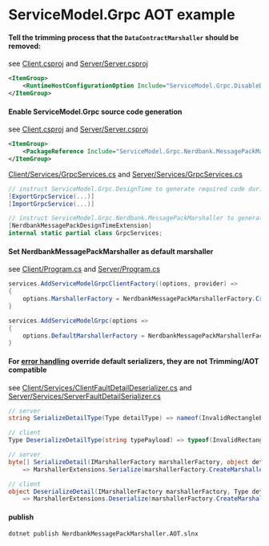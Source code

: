 # ServiceModel.Grpc AOT example

#### Tell the trimming process that the `DataContractMarshaller` should be removed:

see [Client.csproj](Client/Client.csproj) and [Server/Server.csproj](Server/Server.csproj)

```xml
<ItemGroup>
    <RuntimeHostConfigurationOption Include="ServiceModel.Grpc.DisableDataContractMarshallerFactory" Value="true" Trim="true" />
</ItemGroup>
```

#### Enable ServiceModel.Grpc source code generation

see [Client.csproj](Client/Client.csproj) and [Server/Server.csproj](Server/Server.csproj)

```xml
<ItemGroup>
    <PackageReference Include="ServiceModel.Grpc.Nerdbank.MessagePackMarshaller" />
</ItemGroup>
```

[Client/Services/GrpcServices.cs](Client/Services/GrpcServices.cs) and [Server/Services/GrpcServices.cs](Server/Services/GrpcServices.cs)

```cs
// instruct ServiceModel.Grpc.DesignTime to generate required code during the build process
[ExportGrpcService(...)] 
[ImportGrpcService(...)] 

// instruct ServiceModel.Grpc.Nerdbank.MessagePackMarshaller to generate required code during the build process
[NerdbankMessagePackDesignTimeExtension]
internal static partial class GrpcServices;
```

#### Set NerdbankMessagePackMarshaller as default marshaller

see [Client/Program.cs](Client/Program.cs) and [Server/Program.cs](Server/Program.cs)

```c#
services.AddServiceModelGrpcClientFactory((options, provider) =>
{
    options.MarshallerFactory = NerdbankMessagePackMarshallerFactory.CreateWithTypeShapeProviderFrom<Point>();
}

services.AddServiceModelGrpc(options =>
{
    options.DefaultMarshallerFactory = NerdbankMessagePackMarshallerFactory.CreateWithTypeShapeProviderFrom<Point>();
}
```

#### For [error handling](https://max-ieremenko.github.io/ServiceModel.Grpc/global-error-handling.html) override default serializers, they are not Trimming/AOT compatible

see [Client/Services/ClientFaultDetailDeserializer.cs](Client/Services/ClientFaultDetailDeserializer.cs) and [Server/Services/ServerFaultDetailSerializer.cs](Server/Services/ServerFaultDetailSerializer.cs)

```c#
// server
string SerializeDetailType(Type detailType) => nameof(InvalidRectangleError);

// client
Type DeserializeDetailType(string typePayload) => typeof(InvalidRectangleError);

// server
byte[] SerializeDetail(IMarshallerFactory marshallerFactory, object detail)
    => MarshallerExtensions.Serialize(marshallerFactory.CreateMarshaller<InvalidRectangleError>(), (InvalidRectangleError)detail);

// client
object DeserializeDetail(IMarshallerFactory marshallerFactory, Type detailType, byte[] detailPayload)
    => MarshallerExtensions.Deserialize(marshallerFactory.CreateMarshaller<InvalidRectangleError>(), detailPayload);
```

#### publish

```bash
dotnet publish NerdbankMessagePackMarshaller.AOT.slnx
```